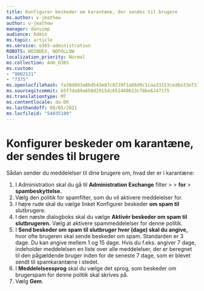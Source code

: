 ```yaml
---
title: Konfigurer beskeder om karantæne, der sendes til brugere
ms.author: v-jmathew
author: v-jmathew
manager: dansimp
audience: Admin
ms.topic: article
ms.service: o365-administration
ROBOTS: NOINDEX, NOFOLLOW
localization_priority: Normal
ms.collection: Adm_O365
ms.custom:
- "9002531"
- "7375"
ms.openlocfilehash: fa38d893a8bd543e87c0239f1a88d9c1caa33153ced6e33ef31c309be8989e95
ms.sourcegitcommit: b5f7da89a650d2915dc652449623c78be6247175
ms.translationtype: MT
ms.contentlocale: da-DK
ms.lasthandoff: 08/05/2021
ms.locfileid: "54035180"
---
```

# <a name="configure-quarantine-notifications-sent-to-users"></a>Konfigurer beskeder om karantæne, der sendes til brugere

Sådan sender du meddelelser til dine brugere om, hvad der er i karantæne:

1. I Administration skal du gå til **Administration Exchange** filter  >    >  **for**  >  **spambeskyttelse.**
2. Vælg den politik for spamfilter, som du vil aktivere meddelelser for.
3. I højre rude skal du vælge linket Konfigurer beskeder **om spam til** slutbrugere.
4. I den næste dialogboks skal du vælge **Aktivér beskeder om spam til slutbrugeren.** Vælg at aktivere spammeddelelser for denne politik.
5. I **Send beskeder om spam til slutbruger hver (dage) skal du angive,** hvor ofte brugeren skal sende beskeder om spam. Standarden er 3 dage. Du kan angive mellem 1 og 15 dage. Hvis du f.eks. angiver 7 dage, indeholder meddelelsen en liste over alle meddelelser, der er beregnet til den pågældende bruger inden for de seneste 7 dage, som er blevet sendt til spamkarantæne i stedet.
6. I **Meddelelsessprog** skal du vælge det sprog, som beskeder om brugerspam for denne politik skal skrives på.
7. Vælg **Gem**.
